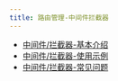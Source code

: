 ```yaml
---
title: 路由管理-中间件拦截器
---
```


- [中间件/拦截器-基本介绍](/docs/WEB服务开发/路由管理/路由管理-中间件拦截器/中间件拦截器-基本介绍)
- [中间件/拦截器-使用示例](/docs/WEB服务开发/路由管理/路由管理-中间件拦截器/中间件拦截器-使用示例)
- [中间件/拦截器-常见问题](/docs/WEB服务开发/路由管理/路由管理-中间件拦截器/中间件拦截器-常见问题)